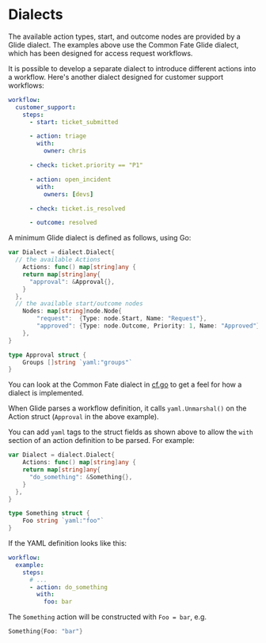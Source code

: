 # Dialects

The available action types, start, and outcome nodes are provided by a Glide dialect. The examples above use the Common Fate Glide dialect, which has been designed for access request workflows.

It is possible to develop a separate dialect to introduce different actions into a workflow. Here's another dialect designed for customer support workflows:

```yaml
workflow:
  customer_support:
    steps:
      - start: ticket_submitted

      - action: triage
        with:
          owner: chris

      - check: ticket.priority == "P1"

      - action: open_incident
        with:
          owners: [devs]

      - check: ticket.is_resolved

      - outcome: resolved
```

A minimum Glide dialect is defined as follows, using Go:

```go
var Dialect = dialect.Dialect{
  // the available Actions
	Actions: func() map[string]any {
    return map[string]any{
      "approval": &Approval{},
    }
  },
  // the available start/outcome nodes
	Nodes: map[string]node.Node{
		"request":  {Type: node.Start, Name: "Request"},
		"approved": {Type: node.Outcome, Priority: 1, Name: "Approved"},
	},
}

type Approval struct {
	Groups []string `yaml:"groups"`
}
```

You can look at the Common Fate dialect in [cf.go](/pkg/dialect/cf/cf.go) to get a feel for how a dialect is implemented.

When Glide parses a workflow definition, it calls `yaml.Unmarshal()` on the Action struct (`Approval` in the above example).

You can add `yaml` tags to the struct fields as shown above to allow the `with` section of an action definition to be parsed. For example:

```go
var Dialect = dialect.Dialect{
	Actions: func() map[string]any {
    return map[string]any{
      "do_something": &Something{},
    }
  },
}

type Something struct {
	Foo string `yaml:"foo"`
}
```

If the YAML definition looks like this:

```yaml
workflow:
  example:
    steps:
      # ...
      - action: do_something
        with:
          foo: bar
```

The `Something` action will be constructed with `Foo = bar`, e.g.

```go
Something{Foo: "bar"}
```
